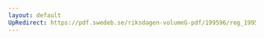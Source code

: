 ```yaml
---
layout: default
UpRedirect: https://pdf.swedeb.se/riksdagen-volumeG-pdf/199596/reg_199596_UbU/reg_199596_UbU_0010.pdf
---
```

